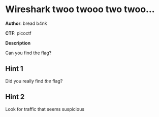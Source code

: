 # Wireshark twoo twooo two twoo...

**Author**: bread b4nk

**CTF**: picoctf

**Description**

Can you find the flag? 

## Hint 1

Did you really find _the_ flag?

## Hint 2

Look for traffic that seems suspicious
